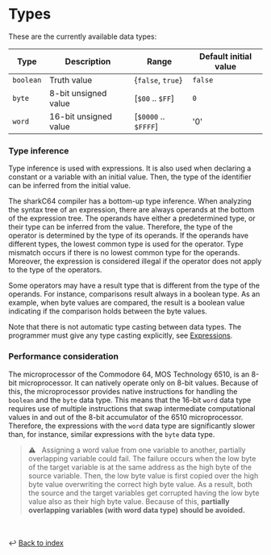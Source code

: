 # Types

These are the currently available data types:

| Type      | Description           | Range                | Default initial value |
|-----------|-----------------------|----------------------|-----------------------|
| `boolean` | Truth value           | {`false`, `true`}    | `false`               |
| `byte`    | 8-bit unsigned value  | [`$00` .. `$FF`]     | `0`                   |
| `word`    | 16-bit unsigned value | [`$0000` .. `$FFFF`] | '0'                   |



### Type inference
Type inference is used with expressions. 
It is also used when declaring a constant or a variable with an initial value.
Then, the type of the identifier can be inferred from the initial value.

The sharkC64 compiler has a bottom-up type inference. When analyzing the syntax tree 
of an expression, there are always operands at the bottom of the expression tree. 
The operands have either a predetermined type, or their type can be inferred from 
the value. Therefore, the type of the operator is determined by the type of its operands.
If the operands have different types, the lowest common type is used for the operator.
Type mismatch occurs if there is no lowest common type for the operands.
Moreover, the expression is considered illegal if the operator does not apply 
to the type of the operators.

Some operators may have a result type that is different from the type of the operands.
For instance, comparisons result always in a boolean type.
As an example, when byte values are compared, the result is a boolean value indicating
if the comparison holds between the byte values.

Note that there is not automatic type casting between data types. 
The programmer must give any type casting explicitly, see [Expressions](expressions.md). 


### Performance consideration
The microprocessor of the Commodore 64, MOS Technology 6510, is an 8-bit microprocessor.
It can natively operate only on 8-bit values. Because of this, the microprocessor
provides native instructions for handling the `boolean` and the `byte` data type.
This means that the 16-bit `word` data type requires use of multiple instructions that
swap intermediate computational values in and out of the 8-bit accumulator of the
6510 microprocessor. Therefore, the expressions with the `word` data type are
significantly slower than, for instance, similar expressions with the `byte` data type. 

> :warning: &nbsp; Assigning a word value from one variable to another,
> partially overlapping variable could fail. The failure occurs when the low byte
> of the target variable is at the same address as the high byte of the source variable.
> Then, the low byte value is first copied over the high byte value overwriting the
> correct high byte value. As a result, both the source and the target variables get 
> corrupted having the low byte value also as their high byte value.
> Because of this, **partially overlapping variables (with word data type) 
> should be avoided.**
>


<br /><br />
:leftwards_arrow_with_hook: [Back to index](../../index.md)
